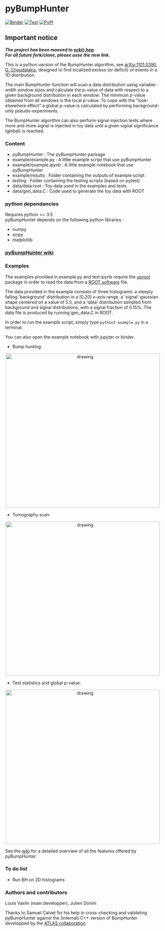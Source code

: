 # pyBumpHunter

[![Binder](https://mybinder.org/badge_logo.svg)](https://mybinder.org/v2/gh/lovaslin/pyBumpHunter/master)
[![Test](https://github.com/lovaslin/pyBumpHunter/workflows/automated_testing/badge.svg)](https://github.com/lovaslin/pyBumpHunter/actions)
[![PyPI](https://img.shields.io/pypi/v/pyBumpHunter)](https://pypi.org/project/pyBumpHunter/)


## Important notice
***The project has been mooved to [sckit-hep](https://github.com/scikit-hep/pyBumpHunter).***  
***For all future fork/clone, please usse the new link.***

This is a python version of the BumpHunter algorithm, see [arXiv:1101.0390, G. Choudalakis](https://arxiv.org/abs/1101.0390), designed to find localized excess (or deficit) of events in a 1D distribution.

The main BumpHunter function will scan a data distribution using variable-width window sizes and calculate the p-value of data with respect to a given background distribution in each window. The minimum p-value obtained from all windows is the local p-value. To cope with the "look-elsewhere effect" a global p-value is calculated by performing background-only pseudo-experiments.

The BumpHunter algorithm can also perform signal injection tests where more and more signal is injected in toy data until a given signal significance (global) is reached.

### Content

* pyBumpHunter : The pyBumpHunter package
* example/example.py : A little example script that use pyBumpHunter
* example/example.ipynb : A little example notebook that use pyBumpHunter
* example/results : Folder containing the outputs of example script
* testing : Folder containing the testing scripts (based on pytest)
* data/data.root  : Toy data used in the examples and tests
* data/gen_data.C : Code used to generate the toy data with ROOT

### python dependancies

Requires python >= 3.5  
pyBumpHunter depends on the following python libraries :

* numpy
* scipy
* matplotlib

### [pyBumpHunter wiki](https://github.com/lovaslin/pyBumpHunter/wiki)

### Examples

The examples provided in example.py and test.ipynb require the [uproot](https://github.com/scikit-hep/uproot) package in order to read the data from a [ROOT software](https://root.cern.ch/) file.

The data provided in the example consists of three histograms: a steeply falling 'background' distribution in a [0,20] x-axis range, a 'signal' gaussian shape centered on a value of 5.5, and a 'data' distribution sampled from background and signal distributions, with a signal fraction of 0.15%. The data file is produced by running gen_data.C in ROOT.

In order to run the example script, simply type `python3 example.py` in a terminal.

You can also open the example notebook with jupyter or binder.

* Bump hunting:

<p align="center">
<img src="https://raw.githubusercontent.com/lovaslin/pyBumpHunter/master/example/results/bump.png" title="drawing"  width="500">
</p>

* Tomography scan:

<p align="center">
<img src="https://raw.githubusercontent.com/lovaslin/pyBumpHunter/master/example/results/tomography.png" title="drawing"  width="500">
</p>

* Test statistics and global p-value:

<p align="center">
<img src="https://raw.githubusercontent.com/lovaslin/pyBumpHunter/master/example/results/BH_statistics.png" title="drawing"  width="500">
</p>

See the [wiki](https://github.com/lovaslin/pyBumpHunter/wiki) for a detailed overview of all the features offered by pyBumpHunter.

### To do list

* Run BH on 2D histograms

### Authors and contributors

Louis Vaslin (main developper), Julien Donini

Thanks to Samuel Calvet for his help in cross-checking and validating pyBumpHunter against the (internal) C++ version of BumpHunter developped by the [ATLAS collaboration](https://atlas.cern/).
